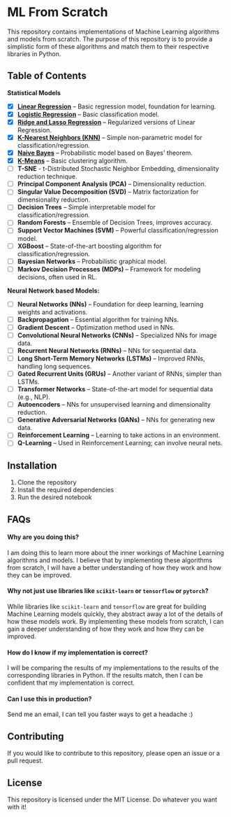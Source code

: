# ML From Scratch

This repository contains implementations of Machine Learning algorithms and models from scratch. The purpose of this repository is to provide a simplistic form of these algorithms and match them to their respective libraries in Python.

## Table of Contents

**Statistical Models**

- [x] [**Linear Regression**][lin-reg] – Basic regression model, foundation for learning.
- [x] [**Logistic Regression**][logistic-reg] – Basic classification model.
- [x] [**Ridge and Lasso Regression**][ridge-lasso] – Regularized versions of Linear Regression.
- [x] [**K-Nearest Neighbors (KNN)**][knn] – Simple non-parametric model for classification/regression.
- [x] [**Naive Bayes**][naive-bayes] – Probabilistic model based on Bayes' theorem.
- [x] [**K-Means**][k-means] – Basic clustering algorithm.
- [ ] **T-SNE** - t-Distributed Stochastic Neighbor Embedding, dimensionality reduction technique.
- [ ] **Principal Component Analysis (PCA)** – Dimensionality reduction.
- [ ] **Singular Value Decomposition (SVD)** – Matrix factorization for dimensionality reduction.
- [ ] **Decision Trees** – Simple interpretable model for classification/regression.
- [ ] **Random Forests** – Ensemble of Decision Trees, improves accuracy.
- [ ] **Support Vector Machines (SVM)** – Powerful classification/regression model.
- [ ] **XGBoost** – State-of-the-art boosting algorithm for classification/regression.
- [ ] **Bayesian Networks** – Probabilistic graphical model.
- [ ] **Markov Decision Processes (MDPs)** – Framework for modeling decisions, often used in RL.

**Neural Network based Models:**

- [ ] **Neural Networks (NNs)** – Foundation for deep learning, learning weights and activations.
- [ ] **Backpropagation** – Essential algorithm for training NNs.
- [ ] **Gradient Descent** – Optimization method used in NNs.
- [ ] **Convolutional Neural Networks (CNNs)** – Specialized NNs for image data.
- [ ] **Recurrent Neural Networks (RNNs)** – NNs for sequential data.
- [ ] **Long Short-Term Memory Networks (LSTMs)** – Improved RNNs, handling long sequences.
- [ ] **Gated Recurrent Units (GRUs)** – Another variant of RNNs, simpler than LSTMs.
- [ ] **Transformer Networks** – State-of-the-art model for sequential data (e.g., NLP).
- [ ] **Autoencoders** – NNs for unsupervised learning and dimensionality reduction.
- [ ] **Generative Adversarial Networks (GANs)** – NNs for generating new data.
- [ ] **Reinforcement Learning** – Learning to take actions in an environment.
- [ ] **Q-Learning** – Used in Reinforcement Learning; can involve neural nets.

[lin-reg]: ./01-linear-regression.ipynb
[logistic-reg]: ./02-logistic-regression.ipynb
[ridge-lasso]: ./03-ridge-lasso-regression.ipynb
[knn]: ./04-knn.ipynb
[naive-bayes]: ./05-naive-bayes.ipynb
[k-means]: ./06-k-means.ipynb

## Installation

1. Clone the repository
2. Install the required dependencies
3. Run the desired notebook

## FAQs

#### Why are you doing this?

I am doing this to learn more about the inner workings of Machine Learning algorithms and models. I believe that by implementing these algorithms from scratch, I will have a better understanding of how they work and how they can be improved.

#### Why not just use libraries like `scikit-learn` or `tensorflow` or `pytorch`?

While libraries like `scikit-learn` and `tensorflow` are great for building Machine Learning models quickly, they abstract away a lot of the details of how these models work. By implementing these models from scratch, I can gain a deeper understanding of how they work and how they can be improved.

#### How do I know if my implementation is correct?

I will be comparing the results of my implementations to the results of the corresponding libraries in Python. If the results match, then I can be confident that my implementation is correct.

#### Can I use this in production?

Send me an email, I can tell you faster ways to get a headache :)

## Contributing

If you would like to contribute to this repository, please open an issue or a pull request.

## License

This repository is licensed under the MIT License. Do whatever you want with it!
